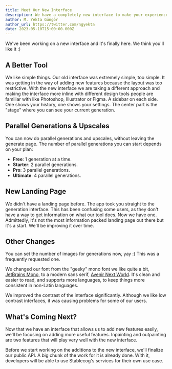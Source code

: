 ```yaml
---
title: Meet Our New Interface
description: We have a completely new interface to make your experience better. It allows for parallel generations and upscales. Your history is also accessible at all times.
author: M. Yekta Güngör
author_url: https://twitter.com/ngyekta
date: 2023-05-10T15:00:00.000Z
---
```


<script>
  import DocImage from '$components/docs/DocImage.svelte'
</script>

We've been working on a new interface and it's finally here. We think you'll like it :)

## A Better Tool

We like simple things. Our old interface was extremely simple, too simple. It was getting in the way of adding new features because the layout was too restrictive. With the new interface we are taking a different approach and making the interface more inline with different design tools people are familiar with like Photoshop, Illustrator or Figma. A sidebar on each side. One shows your history, one shows your settings. The center part is the "stage" where you can see your current generation.

<DocImage src="https://ba.stablecog.com/blog/app-dark-1920.webp" width="1920" height="1200" alt="Stablecog's New Interface" />

## Parallel Generations & Upscales

You can now do parallel generations and upscales, without leaving the generate page. The number of parallel generations you can start depends on your plan:

- **Free**: 1 generation at a time.
- **Starter**: 2 parallel generations.
- **Pro**: 3 parallel generations.
- **Ultimate**: 4 parallel generations.

## New Landing Page

We didn't have a landing page before. The app took you straight to the generation interface. This has been confusing some users, as they don't have a way to get information on what our tool does. Now we have one. Admittedly, it's not the most information packed landing page out there but it's a start. We'll be improving it over time.

<DocImage src="https://ba.stablecog.com/blog/landing-page-1920.webp" width="1920" height="1200" alt="Stablecog's Landing Page" />

## Other Changes

You can set the number of images for generations now, yay :) This was a frequently requested one.

We changed our font from the "geeky" mono font we like quite a bit, [JetBrains Mono](https://www.jetbrains.com/lp/mono/), to a modern sans serif, [Avenir Next World](https://www.linotype.com/6080713/avenir-next-world-family.html). It's clean and easier to read, and supports more languages, to keep things more consistent in non-Latin languages.

We improved the contrast of the interface significantly. Although we like low contrast interfaces, it was causing problems for some of our users.

## What's Coming Next?

Now that we have an interface that allows us to add new features easily, we'll be focusing on adding more useful features. Inpainting and outpainting are two features that will play very well with the new interface.

Before we start working on the additions to the new interface, we'll finalize our public API. A big chunk of the work for it is already done. With it, developers will be able to use Stablecog's services for their own use case.
